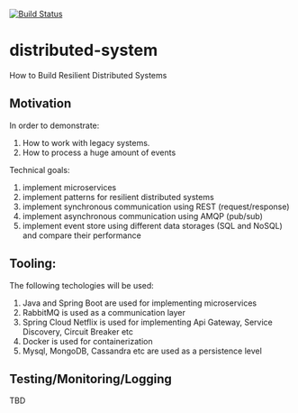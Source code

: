 [![Build Status](https://travis-ci.org/agritsik/distributed-system.svg?branch=master)](https://travis-ci.org/agritsik/distributed-system)

# distributed-system
How to Build Resilient Distributed Systems

## Motivation

In order to demonstrate:

1. How to work with legacy systems.
2. How to process a huge amount of events

Technical goals:

1. implement microservices
2. implement patterns for resilient distributed systems
3. implement synchronous communication using REST (request/response)
4. implement asynchronous communication using AMQP (pub/sub)
5. implement event store using different data storages (SQL and NoSQL) and compare their performance


## Tooling:

The following techologies will be used:

1. Java and Spring Boot are used for implementing microservices 
2. RabbitMQ is used as a communication layer
3. Spring Cloud Netflix is used for implementing Api Gateway, Service Discovery, Circuit Breaker etc
4. Docker is used for containerization 
5. Mysql, MongoDB, Cassandra etc are used as a persistence level

## Testing/Monitoring/Logging

TBD

